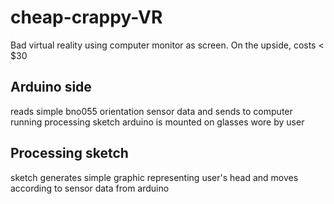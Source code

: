 # cheap-crappy-VR
Bad virtual reality using computer monitor as screen. On the upside, costs < $30

## Arduino side
reads simple bno055 orientation sensor data and sends to computer running processing sketch
arduino is mounted on glasses wore by user

## Processing sketch
sketch generates simple graphic representing user's head and moves according to sensor data from arduino
